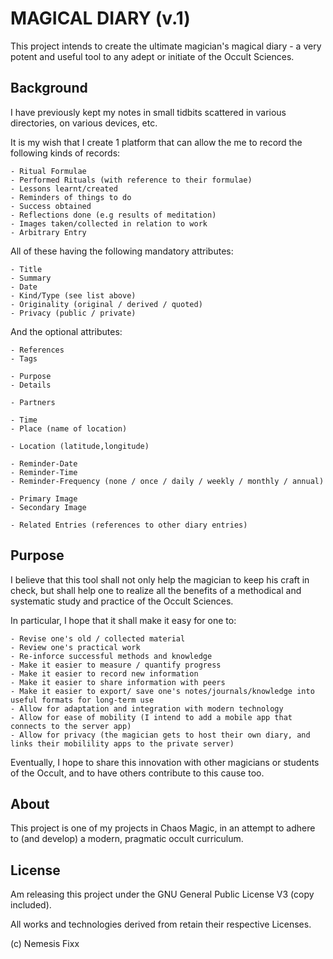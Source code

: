 MAGICAL DIARY (v.1)
=========================

This project intends to create the ultimate magician's magical diary - a very potent and useful tool to any adept or initiate of the Occult Sciences.


Background
-------------------------

I have previously kept my notes in small tidbits scattered in various directories, on various devices, etc.

It is my wish that I create 1 platform that can allow the me to record the following kinds of records:

    - Ritual Formulae
    - Performed Rituals (with reference to their formulae)
    - Lessons learnt/created
    - Reminders of things to do
    - Success obtained
    - Reflections done (e.g results of meditation)
    - Images taken/collected in relation to work
    - Arbitrary Entry

All of these having the following mandatory attributes:

    - Title
    - Summary
    - Date
    - Kind/Type (see list above)
    - Originality (original / derived / quoted)
    - Privacy (public / private)

And the optional attributes:
    
    - References
    - Tags

    - Purpose
    - Details
    
    - Partners

    - Time
    - Place (name of location)

    - Location (latitude,longitude)
    
    - Reminder-Date
    - Reminder-Time
    - Reminder-Frequency (none / once / daily / weekly / monthly / annual)

    - Primary Image
    - Secondary Image

    - Related Entries (references to other diary entries)
    

Purpose
-------------------------

I believe that this tool shall not only help the magician to keep his craft in check, but shall help one to
realize all the benefits of a methodical and systematic study and practice of the Occult Sciences.

In particular, I hope that it shall make it easy for one to:

    - Revise one's old / collected material
    - Review one's practical work
    - Re-inforce successful methods and knowledge
    - Make it easier to measure / quantify progress
    - Make it easier to record new information
    - Make it easier to share information with peers
    - Make it easier to export/ save one's notes/journals/knowledge into useful formats for long-term use
    - Allow for adaptation and integration with modern technology
    - Allow for ease of mobility (I intend to add a mobile app that connects to the server app)
    - Allow for privacy (the magician gets to host their own diary, and links their mobilility apps to the private server)

Eventually, I hope to share this innovation with other magicians or students of the Occult, and to have others contribute to this cause too.

About
-------------------------

This project is one of my projects in Chaos Magic, in an attempt to adhere to (and develop) a modern, pragmatic occult curriculum.

License
-------------------------

Am releasing this project under the GNU General Public License V3 (copy included).

All works and technologies derived from retain their respective Licenses.

(c) Nemesis Fixx

